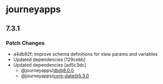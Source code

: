 # journeyapps

## 7.3.1

### Patch Changes

- a4db92f: Improve schema definitions for view params and variables
- Updated dependencies [129cebb]
- Updated dependencies [ad5c3dc]
  - @journeyapps/db@8.0.0
  - @journeyapps/core-date@5.3.0
